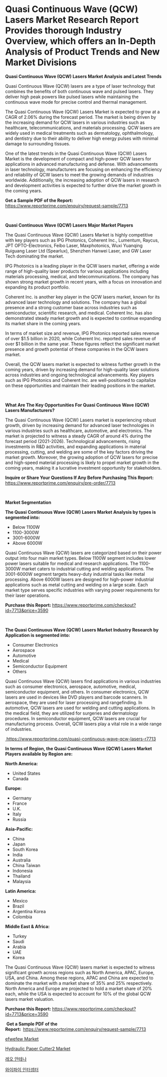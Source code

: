 <p><h1>Quasi Continuous Wave (QCW) Lasers Market Research Report Provides thorough Industry Overview, which offers an In-Depth Analysis of Product Trends and New Market Divisions</h1></p><p><strong>Quasi Continuous Wave (QCW) Lasers Market Analysis and Latest Trends</strong></p>
<p><p>Quasi Continuous Wave (QCW) lasers are a type of laser technology that combines the benefits of both continuous wave and pulsed lasers. They deliver high peak powers like pulsed lasers while maintaining the continuous wave mode for precise control and thermal management.</p><p>The Quasi Continuous Wave (QCW) Lasers Market is expected to grow at a CAGR of 2.06% during the forecast period. The market is being driven by the increasing demand for QCW lasers in various industries such as healthcare, telecommunications, and materials processing. QCW lasers are widely used in medical treatments such as dermatology, ophthalmology, and dentistry due to their ability to deliver high energy pulses with minimal damage to surrounding tissues.</p><p>One of the latest trends in the Quasi Continuous Wave (QCW) Lasers Market is the development of compact and high-power QCW lasers for applications in advanced manufacturing and defense. With advancements in laser technology, manufacturers are focusing on enhancing the efficiency and reliability of QCW lasers to meet the growing demands of industries worldwide. Additionally, the increasing adoption of QCW lasers in research and development activities is expected to further drive the market growth in the coming years.</p></p>
<p><strong>Get a Sample PDF of the Report:&nbsp;</strong> <a href="https://www.reportprime.com/enquiry/request-sample/7713">https://www.reportprime.com/enquiry/request-sample/7713</a></p>
<p>&nbsp;</p>
<p><strong>Quasi Continuous Wave (QCW) Lasers Major Market Players</strong></p>
<p><p>The Quasi Continuous Wave (QCW) Lasers Market is highly competitive with key players such as IPG Photonics, Coherent Inc., Lumentum, Raycus, JPT OPTO-Electronics, Feibo Laser, Maxphotonics, Wuxi Yuanqing Ruiguang Laser Ltd (Spearlux), Shenzhen Hanwei Laser, and GW Laser Tech dominating the market.</p><p>IPG Photonics is a leading player in the QCW lasers market, offering a wide range of high-quality laser products for various applications including materials processing, medical, and telecommunications. The company has shown strong market growth in recent years, with a focus on innovation and expanding its product portfolio.</p><p>Coherent Inc. is another key player in the QCW lasers market, known for its advanced laser technology and solutions. The company has a global presence and a strong customer base across industries such as semiconductor, scientific research, and medical. Coherent Inc. has also demonstrated steady market growth and is expected to continue expanding its market share in the coming years.</p><p>In terms of market size and revenue, IPG Photonics reported sales revenue of over $1.5 billion in 2020, while Coherent Inc. reported sales revenue of over $1 billion in the same year. These figures reflect the significant market presence and growth potential of these companies in the QCW lasers market.</p><p>Overall, the QCW lasers market is expected to witness further growth in the coming years, driven by increasing demand for high-quality laser solutions across industries and ongoing technological advancements. Key players such as IPG Photonics and Coherent Inc. are well-positioned to capitalize on these opportunities and maintain their leading positions in the market.</p></p>
<p>&nbsp;</p>
<p><strong>What Are The Key Opportunities For Quasi Continuous Wave (QCW) Lasers Manufacturers?</strong></p>
<p><p>The Quasi Continuous Wave (QCW) Lasers market is experiencing robust growth, driven by increasing demand for advanced laser technologies in various industries such as healthcare, automotive, and electronics. The market is projected to witness a steady CAGR of around 4% during the forecast period (2021-2026). Technological advancements, rising investments in R&D activities, and expanding applications in material processing, cutting, and welding are some of the key factors driving the market growth. Moreover, the growing adoption of QCW lasers for precise and high-speed material processing is likely to propel market growth in the coming years, making it a lucrative investment opportunity for stakeholders.</p></p>
<p><strong>Inquire or Share Your Questions If Any Before Purchasing This Report:</strong> <a href="https://www.reportprime.com/enquiry/pre-order/7713">https://www.reportprime.com/enquiry/pre-order/7713</a></p>
<p>&nbsp;</p>
<p><strong>Market Segmentation</strong></p>
<p><strong>The Quasi Continuous Wave (QCW) Lasers Market Analysis by types is segmented into:</strong></p>
<p><ul><li>Below 1100W</li><li>1100-3000W</li><li>3001-6000W</li><li>Above 6000W</li></ul></p>
<p><p>Quasi Continuous Wave (QCW) lasers are categorized based on their power output into four main market types. Below 1100W segment includes lower power lasers suitable for medical and research applications. The 1100-3000W market caters to industrial cutting and welding applications. The 3001-6000W segment targets heavy-duty industrial tasks like metal processing. Above 6000W lasers are designed for high-power industrial applications such as metal cutting and welding on a large scale. Each market type serves specific industries with varying power requirements for their laser operations.</p></p>
<p><strong>Purchase this Report:&nbsp;</strong><a href="https://www.reportprime.com/checkout?id=7713&price=3590">https://www.reportprime.com/checkout?id=7713&price=3590</a></p>
<p>&nbsp;</p>
<p><strong>The Quasi Continuous Wave (QCW) Lasers Market Industry Research by Application is segmented into:</strong></p>
<p><ul><li>Consumer Electronics</li><li>Aerospace</li><li>Automotive</li><li>Medical</li><li>Semiconductor Equipment</li><li>Others</li></ul></p>
<p><p>Quasi Continuous Wave (QCW) lasers find applications in various industries such as consumer electronics, aerospace, automotive, medical, semiconductor equipment, and others. In consumer electronics, QCW lasers are used in devices like DVD players and barcode scanners. In aerospace, they are used for laser processing and rangefinding. In automotive, QCW lasers are used for welding and cutting applications. In the medical field, they are utilized for surgeries and dermatology procedures. In semiconductor equipment, QCW lasers are crucial for manufacturing process. Overall, QCW lasers play a vital role in a wide range of industries.</p></p>
<p><a href="https://www.reportprime.com/quasi-continuous-wave-qcw-lasers-r7713">&nbsp;https://www.reportprime.com/quasi-continuous-wave-qcw-lasers-r7713</a></p>
<p><strong>In terms of Region, the Quasi Continuous Wave (QCW) Lasers Market Players available by Region are:</strong></p>
<p>
    <p> <strong> North America: </strong>
        <ul>
            <li>United States</li>
            <li>Canada</li>
        </ul>
        </p> 
    <p> <strong> Europe: </strong>
        <ul>
            <li>Germany</li>
            <li>France</li>
            <li>U.K.</li>
            <li>Italy</li>
            <li>Russia</li>
        </ul>
        </p> 
    <p> <strong> Asia-Pacific: </strong>
        <ul>
            <li>China</li>
            <li>Japan</li>
            <li>South Korea</li>
            <li>India</li>
            <li>Australia</li>
            <li>China Taiwan</li>
            <li>Indonesia</li>
            <li>Thailand</li>
            <li>Malaysia</li>
        </ul>
        </p> 
    <p> <strong> Latin America: </strong>
        <ul>
            <li>Mexico</li>
            <li>Brazil</li>
            <li>Argentina Korea</li>
            <li>Colombia</li>
        </ul>
        </p> 
    <p> <strong> Middle East & Africa: </strong>
        <ul>
            <li>Turkey</li>
            <li>Saudi</li>
            <li>Arabia</li>
            <li>UAE</li>
            <li>Korea</li>
        </ul>
    </p>
    </p>
<p><p>The Quasi Continuous Wave (QCW) lasers market is expected to witness significant growth across regions such as North America, APAC, Europe, USA, and China. Among these regions, APAC and China are expected to dominate the market with a market share of 35% and 25% respectively. North America and Europe are projected to hold a market share of 20% each, while the USA is expected to account for 10% of the global QCW lasers market valuation.</p></p>
<p><strong>Purchase this Report: </strong><a href="https://www.reportprime.com/checkout?id=7713&price=3590">https://www.reportprime.com/checkout?id=7713&price=3590</a></p>
<p>&nbsp;<strong>Get a Sample PDF of the Report:&nbsp;&nbsp;</strong><a href="https://www.reportprime.com/enquiry/request-sample/7713">https://www.reportprime.com/enquiry/request-sample/7713</a></p>
<p><strong></strong></p>
<p><p><a href="https://github.com/LiamDavis60/Market-Research-Report-List-2/blob/main/efwefew-market.md">efwefew Market</a></p><p><a href="https://github.com/Hazelklievgspy6vdcsmu106w/Market-Research-Report-List-3/blob/main/hydraulic-paper-cutter2-market.md">Hydraulic Paper Cutter2 Market</a></p><p><a href="https://github.com/vsckjg50460/Market-Research-Report-List-3/blob/main/177568077045.md">레오 안테나</a></p><p><a href="https://github.com/GabrielBlanda5656/Market-Research-Report-List-2/blob/main/547519077055.md">와이파이 인터셉터</a></p></p>